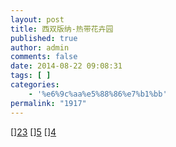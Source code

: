 ```yaml
---
layout: post
title: 西双版纳-热带花卉园
published: true
author: admin
comments: false
date: 2014-08-22 09:08:31
tags: [ ]
categories:
    - '%e6%9c%aa%e5%88%86%e7%b1%bb'
permalink: "1917"
---
```

[[][1]][2][][3] [[][4]][5] [][6] [][7] [][8] [][9][[][2]][4]

 [1]: http://xujianian.com/jx/wp-content/uploads/2014/09/7449605c4a7141da12108e5d3679f5ec.jpg
 [2]: http://xujianian.com/jx/wp-content/uploads/2014/09/5d88e500e245d44572b079245cd1d45b.jpg
 [3]: http://xujianian.com/jx/wp-content/uploads/2014/09/8b0c8aa5dd1fa68bce09444a4f46f1bf.jpg
 [4]: http://xujianian.com/jx/wp-content/uploads/2014/09/e4dcd8a7586b676a39243672daefb854.jpg
 [5]: http://xujianian.com/jx/wp-content/uploads/2014/09/136bdbb97f24e0d5e7ac353251d0e3f5.jpg
 [6]: http://xujianian.com/jx/wp-content/uploads/2014/09/299423a35d9efe76ddd8ba402b5d908d.jpg
 [7]: http://xujianian.com/jx/wp-content/uploads/2014/09/b2e2b11dee1b0b4af422bb6745af0fe3.jpg
 [8]: http://xujianian.com/jx/wp-content/uploads/2014/09/bb93af35c1062f8fb3e660356fe4254b.jpg
 [9]: http://xujianian.com/jx/wp-content/uploads/2014/09/c7319debae0a99485e0410974eb4175d.jpg